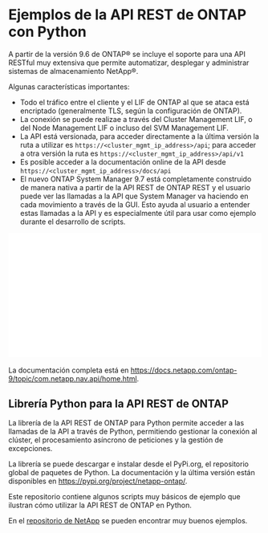 # Ejemplos de la API REST de ONTAP con Python
A partir de la versión 9.6 de ONTAP® se incluye el soporte para una API RESTful muy extensiva que permite automatizar, desplegar y administrar sistemas de almacenamiento NetApp®.   

Algunas características importantes:
- Todo el tráfico entre el cliente y el LIF de ONTAP al que se ataca está encriptado (generalmente TLS, según la configuración de ONTAP).
- La conexión se puede realizae a través del Cluster Management LIF, o del Node Management LIF o incluso del SVM Management LIF.
- La API está versionada, para acceder directamente a la última versión la ruta a utilizar es `https://<cluster_mgmt_ip_address>/api`; para acceder a otra versión la ruta es `https://<cluster_mgmt_ip_address>/api/v1`
- Es posible acceder a la documentación online de la API desde `https://<cluster_mgmt_ip_address>/docs/api`  
- El nuevo ONTAP System Manager 9.7 está completamente construido de manera nativa a partir de la API REST de ONTAP REST y el usuario puede ver las llamadas a la API que System Manager va haciendo en cada movimiento a través de la GUI. Esto ayuda al usuario a entender estas llamadas a la API y es especialmente útil para usar como ejemplo durante el desarrollo de scripts.   

![Screenshot](OCUM9.7_API.jpg)

La documentación completa está en <a href="https://docs.netapp.com/ontap-9/topic/com.netapp.nav.api/home.html" target="_blank">https://docs.netapp.com/ontap-9/topic/com.netapp.nav.api/home.html</a>.

## Librería Python para la API REST de ONTAP
La librería de la API REST de ONTAP para Python permite acceder a las llamadas de la API a través de Python, permitiendo gestionar la conexión al clúster, el procesamiento asíncrono de peticiones y la gestión de excepciones. 

La librería se puede descargar e instalar desde el PyPi.org, el repositorio global de paquetes de Python.
La documentación y la última versión están disponibles en <a href="https://pypi.org/project/netapp-ontap/" target="_blank">https://pypi.org/project/netapp-ontap/</a>.


Este repositorio contiene algunos scripts muy básicos de ejemplo que ilustran cómo utilizar la API REST de ONTAP en Python. 

En el <a href="https://github.com/NetApp/ontap-rest-python" target="_blank">repositorio de NetApp</a> se pueden encontrar muy buenos ejemplos.
